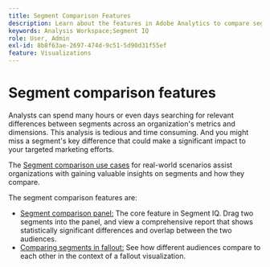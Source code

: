 ```yaml
---
title: Segment Comparison Features
description: Learn about the features in Adobe Analytics to compare segments.
keywords: Analysis Workspace;Segment IQ
role: User, Admin
exl-id: 8b8f63ae-2697-474d-9c51-5d90d31f55ef
feature: Visualizations
---
```

# Segment comparison features

Analysts can spend many hours or even days searching for relevant differences between segments across an organization's metrics and dimensions. This analysis is tedious and time consuming. And you might miss a segment's key difference that could make a significant impact to your targeted marketing efforts.

The [Segment comparison use cases](c-panels/c-segment-comparison/segment-compare-use-cases.md) for real-world scenarios assist organizations with gaining valuable insights on segments and how they compare. 

The segment comparison features are:

* [Segment comparison panel:](c-panels/c-segment-comparison/segment-comparison.md) The core feature in Segment IQ. Drag two segments into the panel, and view a comprehensive report that shows statistically significant differences and overlap between the two audiences.
* [Comparing segments in fallout:](visualizations/fallout/compare-segments-fallout.md) See how different audiences compare to each other in the context of a fallout visualization.
